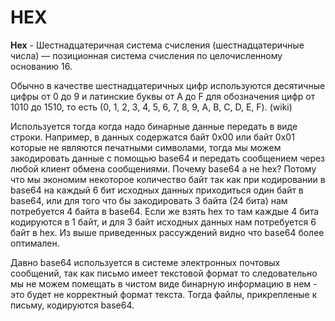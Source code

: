 # HEX

**Hex** - Шестнадцатеричная система счисления (шестнадцатеричные числа) — позиционная система счисления по целочисленному основанию 16.

Обычно в качестве шестнадцатеричных цифр используются десятичные цифры от 0 до 9 и латинские буквы от A до F для обозначения цифр
от 1010 до 1510, то есть (0, 1, 2, 3, 4, 5, 6, 7, 8, 9, A, B, C, D, E, F). (wiki)

Используется тогда когда надо бинарные данные передать в виде строки. Например, в данных содержатся байт 0x00 или байт 0x01
которые не являются печатными символами, тогда мы можем закодировать данные с помощью base64 и передать сообщением 
через любой клиент обмена сообщениями. Почему base64 а не hex? Потому что мы экономим некоторое количество байт так как при
кодировании в base64 на каждый 6 бит исходных данных приходиться один байт в base64, или для того что бы закодировать 3 байта
(24 бита) нам потребуется 4 байта в base64. Если же взять hex то там каждые 4 бита кодируются в 1 байт, и для 3 байт исходных
данных нам потребуется 6 байт в hex. Из выше приведенных рассуждений видно что base64 более оптимален.

Давно base64 используется в системе электронных почтовых сообщений, так как  письмо имеет текстовой формат то следовательно
мы не можем помещать в чистом виде бинарную информацию в нем - это будет не корректный формат текста. Тогда файлы,
прикрепленые к письму, кодируются base64.
